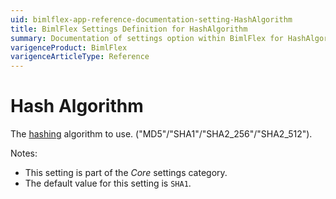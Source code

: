 ```yaml
---
uid: bimlflex-app-reference-documentation-setting-HashAlgorithm
title: BimlFlex Settings Definition for HashAlgorithm
summary: Documentation of settings option within BimlFlex for HashAlgorithm
varigenceProduct: BimlFlex
varigenceArticleType: Reference
---
```


# Hash Algorithm

The [hashing](xref:bimlflex-concepts-hashing) algorithm to use. ("MD5"/"SHA1"/"SHA2_256"/"SHA2_512").

Notes:

* This setting is part of the *Core* settings category.
* The default value for this setting is `SHA1`.
